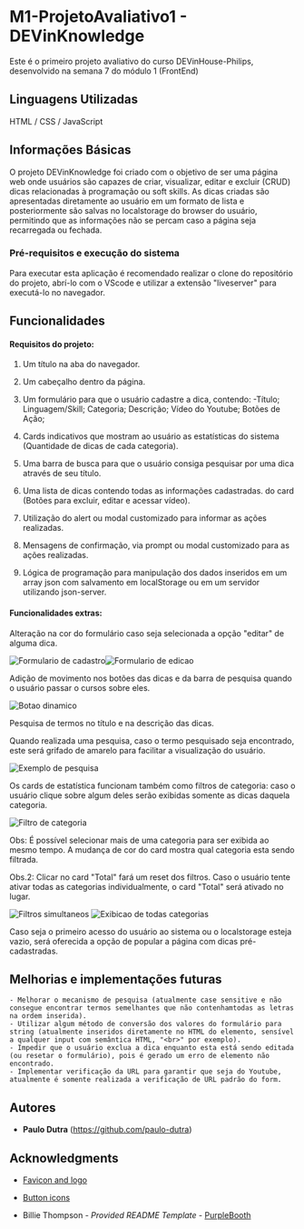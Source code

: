# M1-ProjetoAvaliativo1 - DEVinKnowledge

Este é o primeiro projeto avaliativo do curso DEVinHouse-Philips, desenvolvido na semana 7 do módulo 1 (FrontEnd) 

## Linguagens Utilizadas

HTML / CSS / JavaScript

## Informações Básicas

O projeto DEVinKnowledge foi criado com o objetivo de ser uma página web onde usuários são capazes de criar, visualizar, editar e excluir (CRUD) dicas relacionadas à programação ou soft skills.
As dicas criadas são apresentadas diretamente ao usuário em um formato de lista e posteriormente são salvas no localstorage do browser do usuário, permitindo que as informações não se percam caso a página seja recarregada ou fechada.

### Pré-requisitos e execução do sistema

Para executar esta aplicação é recomendado realizar o clone do repositório do projeto, abrí-lo com o VScode e utilizar a extensão "liveserver" para executá-lo no navegador.

## Funcionalidades

#### Requisitos do projeto:

1.	Um título na aba do navegador.

2.	Um cabeçalho dentro da página.

3.	Um formulário para que o usuário cadastre a dica, contendo:
        -Título; Linguagem/Skill; Categoria; Descrição; Vídeo do Youtube; Botões de Ação;

4.	Cards indicativos que mostram ao usuário as estatísticas do sistema (Quantidade de dicas de cada categoria).

5.	Uma barra de busca para que o usuário consiga pesquisar por uma dica através de seu título.

6.	Uma lista de dicas contendo todas as informações cadastradas.
do card (Botões para excluir, editar e acessar vídeo).

7.	Utilização do alert ou modal customizado para informar as ações realizadas.

8.	Mensagens de confirmação, via prompt ou modal customizado para as ações realizadas. 

9.	Lógica de programação para manipulação dos dados inseridos em um array json com salvamento em localStorage ou em um servidor utilizando json-server.

#### Funcionalidades extras:

Alteração na cor do formulário caso seja selecionada a opção "editar" de alguma dica.

![Formulario de cadastro](https://github.com/paulo-dutra/M1-ProjetoAvaliativo1/blob/main/formcadastro.png)![Formulario de edicao](https://github.com/paulo-dutra/M1-ProjetoAvaliativo1/blob/main/formedicao.png)

Adição de movimento nos botões das dicas e da barra de pesquisa quando o usuário passar o cursos sobre eles.

![Botao dinamico](https://github.com/paulo-dutra/M1-ProjetoAvaliativo1/blob/main/imagesREADME/movimbotao.png)

Pesquisa de termos no título e na descrição das dicas.

Quando realizada uma pesquisa, caso o termo pesquisado seja encontrado, este será grifado de amarelo para facilitar a visualização do usuário.

![Exemplo de pesquisa](https://github.com/paulo-dutra/M1-ProjetoAvaliativo1/blob/main/imagesREADME/pesquisa.png)

Os cards de estatística funcionam também como filtros de categoria: caso o usuário clique sobre algum deles serão exibidas somente as dicas daquela categoria. 

![Filtro de categoria](https://github.com/paulo-dutra/M1-ProjetoAvaliativo1/blob/main/imagesREADME/filtrocard.png)

Obs: É possível selecionar mais de uma categoria para ser exibida ao mesmo tempo. A mudança de cor do card mostra qual categoria esta sendo filtrada.

Obs.2: Clicar no card "Total" fará um reset dos filtros. Caso o usuário tente ativar todas as categorias individualmente, o card "Total" será ativado no lugar.

![Filtros simultaneos](https://github.com/paulo-dutra/M1-ProjetoAvaliativo1/blob/main/imagesREADME/filtrosimultaneo.png) ![Exibicao de todas categorias](https://github.com/paulo-dutra/M1-ProjetoAvaliativo1/blob/main/imagesREADME/total.png)

Caso seja o primeiro acesso do usuário ao sistema ou o localstorage esteja vazio, será oferecida a opção de popular a página com dicas pré-cadastradas.

## Melhorias e implementações futuras

    - Melhorar o mecanismo de pesquisa (atualmente case sensitive e não consegue encontrar termos semelhantes que não contenhamtodas as letras na ordem inserida).
    - Utilizar algum método de conversão dos valores do formulário para string (atualmente inseridos diretamente no HTML do elemento, sensível a qualquer input com semântica HTML, "<br>" por exemplo).
    - Impedir que o usuário exclua a dica enquanto esta está sendo editada (ou resetar o formulário), pois é gerado um erro de elemento não encontrado.
    - Implementar verificação da URL para garantir que seja do Youtube, atualmente é somente realizada a verificação de URL padrão do form.

## Autores

  - **Paulo Dutra** 
    (https://github.com/paulo-dutra)

## Acknowledgments

-  [Favicon and logo](https://icons8.com.br/icons/set/favicon)

-  [Button icons](https://www.flaticon.com/)

- Billie Thompson - *Provided README Template* -
    [PurpleBooth](https://github.com/PurpleBooth)